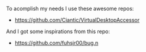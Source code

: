 To acomplish my needs I use these awesome repos:
* https://github.com/Ciantic/VirtualDesktopAccessor

And I got some inspirations from this repo:
* https://github.com/fuhsjr00/bug.n
